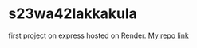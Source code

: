 # s23wa42lakkakula

first project on express hosted on Render.
[My repo link](https://s23wa42lakkakula.onrender.com)
